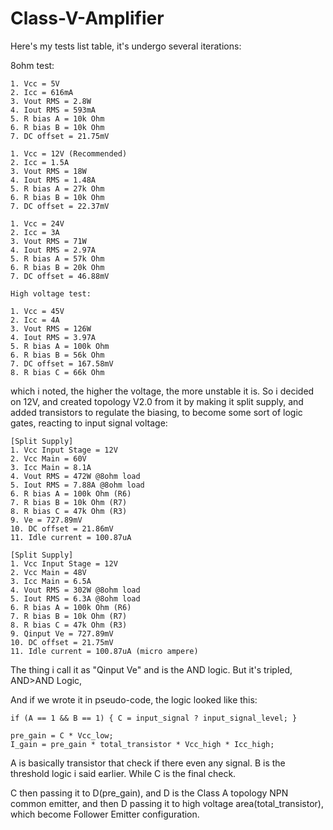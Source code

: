 # Class-V-Amplifier

Here's my tests list table, it's undergo several iterations:

8ohm test:
```
1. Vcc = 5V
2. Icc = 616mA
3. Vout RMS = 2.8W
4. Iout RMS = 593mA
5. R bias A = 10k Ohm
6. R bias B = 10k Ohm
7. DC offset = 21.75mV

1. Vcc = 12V (Recommended)
2. Icc = 1.5A
3. Vout RMS = 18W
4. Iout RMS = 1.48A
5. R bias A = 27k Ohm
6. R bias B = 10k Ohm
7. DC offset = 22.37mV

1. Vcc = 24V
2. Icc = 3A
3. Vout RMS = 71W
4. Iout RMS = 2.97A
5. R bias A = 57k Ohm
6. R bias B = 20k Ohm
7. DC offset = 46.88mV

High voltage test:

1. Vcc = 45V
2. Icc = 4A
3. Vout RMS = 126W
4. Iout RMS = 3.97A
5. R bias A = 100k Ohm
6. R bias B = 56k Ohm
7. DC offset = 167.58mV
8. R bias C = 66k Ohm
```

which i noted, the higher the voltage, the more unstable it is. So i decided on 12V, and created topology V2.0 from it by making it split supply, and added transistors to regulate the biasing, to become some sort of logic gates, reacting to input signal voltage:
```
[Split Supply]
1. Vcc Input Stage = 12V
2. Vcc Main = 60V
3. Icc Main = 8.1A
4. Vout RMS = 472W @8ohm load
5. Iout RMS = 7.88A @8ohm load
6. R bias A = 100k Ohm (R6)
7. R bias B = 10k Ohm (R7)
8. R bias C = 47k Ohm (R3)
9. Ve = 727.89mV
10. DC offset = 21.86mV
11. Idle current = 100.87uA

[Split Supply]
1. Vcc Input Stage = 12V
2. Vcc Main = 48V
3. Icc Main = 6.5A
4. Vout RMS = 302W @8ohm load
5. Iout RMS = 6.3A @8ohm load
6. R bias A = 100k Ohm (R6)
7. R bias B = 10k Ohm (R7)
8. R bias C = 47k Ohm (R3)
9. Qinput Ve = 727.89mV
10. DC offset = 21.75mV
11. Idle current = 100.87uA (micro ampere)
```

The thing i call it as "Qinput Ve" and is the AND logic. But it's tripled, AND>AND Logic,

And if we wrote it in pseudo-code, the logic looked like this:
```
if (A == 1 && B == 1) { C = input_signal ? input_signal_level; }

pre_gain = C * Vcc_low;
I_gain = pre_gain * total_transistor * Vcc_high * Icc_high; 
```
A is basically transistor that check if there even any signal. B is the threshold logic i said earlier. While C is the final check.

C then passing it to D(pre_gain), and D is the Class A topology NPN common emitter, and then D passing it to high voltage area(total_transistor), which become Follower Emitter configuration.

